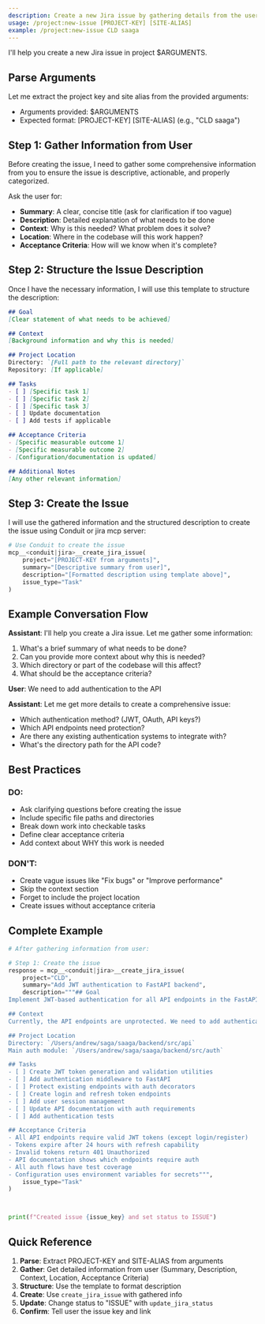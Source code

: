 ```yaml
---
description: Create a new Jira issue by gathering details from the user and using Conduit
usage: /project:new-issue [PROJECT-KEY] [SITE-ALIAS]
example: /project:new-issue CLD saaga
---
```


I'll help you create a new Jira issue in project $ARGUMENTS.

## Parse Arguments
Let me extract the project key and site alias from the provided arguments:
- Arguments provided: $ARGUMENTS
- Expected format: [PROJECT-KEY] [SITE-ALIAS] (e.g., "CLD saaga")

## Step 1: Gather Information from User

Before creating the issue, I need to gather some comprehensive information from you to ensure the issue is descriptive, actionable, and properly categorized.

Ask the user for:
- **Summary**: A clear, concise title (ask for clarification if too vague)
- **Description**: Detailed explanation of what needs to be done
- **Context**: Why is this needed? What problem does it solve?
- **Location**: Where in the codebase will this work happen?
- **Acceptance Criteria**: How will we know when it's complete?

## Step 2: Structure the Issue Description

Once I have the necessary information, I will use this template to structure the description:

```markdown
## Goal
[Clear statement of what needs to be achieved]

## Context
[Background information and why this is needed]

## Project Location
Directory: `[Full path to the relevant directory]`
Repository: [If applicable]

## Tasks
- [ ] [Specific task 1]
- [ ] [Specific task 2]
- [ ] [Specific task 3]
- [ ] Update documentation
- [ ] Add tests if applicable

## Acceptance Criteria
- [Specific measurable outcome 1]
- [Specific measurable outcome 2]
- [Configuration/documentation is updated]

## Additional Notes
[Any other relevant information]
```

## Step 3: Create the Issue

I will use the gathered information and the structured description to create the issue using Conduit or jira mcp server:

```python
# Use Conduit to create the issue
mcp__<conduit|jira>__create_jira_issue(
    project="[PROJECT-KEY from arguments]",
    summary="[Descriptive summary from user]",
    description="[Formatted description using template above]",
    issue_type="Task"
)
```



## Example Conversation Flow

**Assistant**: I'll help you create a Jira issue. Let me gather some information:

1. What's a brief summary of what needs to be done?
2. Can you provide more context about why this is needed?
3. Which directory or part of the codebase will this affect?
4. What should be the acceptance criteria?

**User**: We need to add authentication to the API

**Assistant**: Let me get more details to create a comprehensive issue:
- Which authentication method? (JWT, OAuth, API keys?)
- Which API endpoints need protection?
- Are there any existing authentication systems to integrate with?
- What's the directory path for the API code?

## Best Practices

### DO:
- Ask clarifying questions before creating the issue
- Include specific file paths and directories
- Break down work into checkable tasks
- Define clear acceptance criteria
- Add context about WHY this work is needed

### DON'T:
- Create vague issues like "Fix bugs" or "Improve performance"
- Skip the context section
- Forget to include the project location
- Create issues without acceptance criteria

## Complete Example

```python
# After gathering information from user:

# Step 1: Create the issue
response = mcp__<conduit|jira>__create_jira_issue(
    project="CLD",
    summary="Add JWT authentication to FastAPI backend",
    description="""## Goal
Implement JWT-based authentication for all API endpoints in the FastAPI backend.

## Context
Currently, the API endpoints are unprotected. We need to add authentication to secure user data and ensure only authorized users can access specific endpoints.

## Project Location
Directory: `/Users/andrew/saga/saaga/backend/src/api`
Main auth module: `/Users/andrew/saga/saaga/backend/src/auth`

## Tasks
- [ ] Create JWT token generation and validation utilities
- [ ] Add authentication middleware to FastAPI
- [ ] Protect existing endpoints with auth decorators
- [ ] Create login and refresh token endpoints
- [ ] Add user session management
- [ ] Update API documentation with auth requirements
- [ ] Add authentication tests

## Acceptance Criteria
- All API endpoints require valid JWT tokens (except login/register)
- Tokens expire after 24 hours with refresh capability
- Invalid tokens return 401 Unauthorized
- API documentation shows which endpoints require auth
- All auth flows have test coverage
- Configuration uses environment variables for secrets""",
    issue_type="Task"
)



print(f"Created issue {issue_key} and set status to ISSUE")
```

## Quick Reference

1. **Parse**: Extract PROJECT-KEY and SITE-ALIAS from arguments
2. **Gather**: Get detailed information from user (Summary, Description, Context, Location, Acceptance Criteria)
3. **Structure**: Use the template to format description
4. **Create**: Use `create_jira_issue` with gathered info
5. **Update**: Change status to "ISSUE" with `update_jira_status`
6. **Confirm**: Tell user the issue key and link